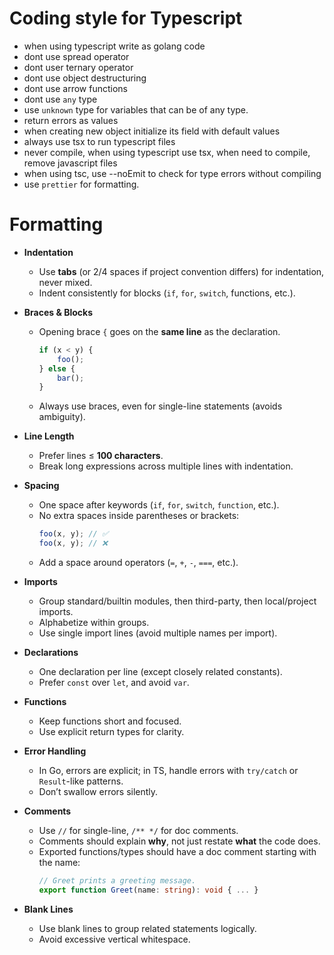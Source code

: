 # Coding style for Typescript

- when using typescript write as golang code
- dont use spread operator
- dont user ternary operator
- dont use object destructuring
- dont use arrow functions
- dont use `any` type
- use `unknown` type for variables that can be of any type.
- return errors as values
- when creating new object initialize its field with default values
- always use tsx to run typescript files
- never compile, when using typescript use tsx, when need to compile, remove javascript files
- when using tsc, use --noEmit to check for type errors without compiling
- use `prettier` for formatting.

# Formatting

- **Indentation**
    - Use **tabs** (or 2/4 spaces if project convention differs) for indentation, never mixed.
    - Indent consistently for blocks (`if`, `for`, `switch`, functions, etc.).

- **Braces & Blocks**
    - Opening brace `{` goes on the **same line** as the declaration.
        ```ts
        if (x < y) {
            foo();
        } else {
            bar();
        }
        ```
    - Always use braces, even for single-line statements (avoids ambiguity).

- **Line Length**
    - Prefer lines ≤ **100 characters**.
    - Break long expressions across multiple lines with indentation.

- **Spacing**
    - One space after keywords (`if`, `for`, `switch`, `function`, etc.).
    - No extra spaces inside parentheses or brackets:
        ```ts
        foo(x, y); // ✅
        foo(x, y); // ❌
        ```
    - Add a space around operators (`=`, `+`, `-`, `===`, etc.).

- **Imports**
    - Group standard/builtin modules, then third-party, then local/project imports.
    - Alphabetize within groups.
    - Use single import lines (avoid multiple names per import).

- **Declarations**
    - One declaration per line (except closely related constants).
    - Prefer `const` over `let`, and avoid `var`.

- **Functions**
    - Keep functions short and focused.
    - Use explicit return types for clarity.

- **Error Handling**
    - In Go, errors are explicit; in TS, handle errors with `try/catch` or `Result`-like patterns.
    - Don’t swallow errors silently.

- **Comments**
    - Use `//` for single-line, `/** */` for doc comments.
    - Comments should explain **why**, not just restate **what** the code does.
    - Exported functions/types should have a doc comment starting with the name:
        ```ts
        // Greet prints a greeting message.
        export function Greet(name: string): void { ... }
        ```

- **Blank Lines**
    - Use blank lines to group related statements logically.
    - Avoid excessive vertical whitespace.
